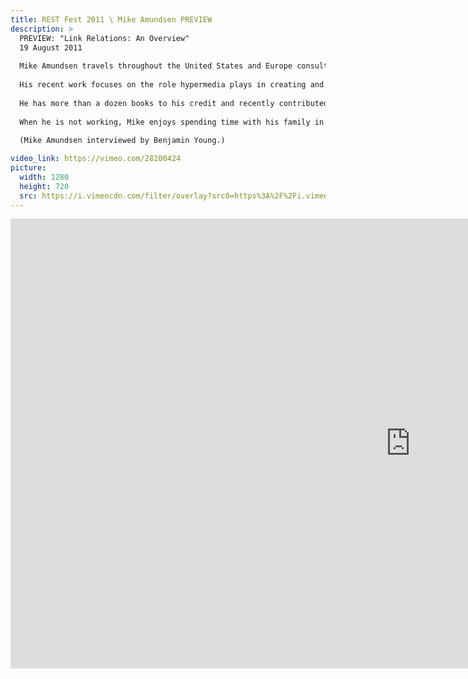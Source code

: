 ```yaml
---
title: REST Fest 2011 \ Mike Amundsen PREVIEW
description: >
  PREVIEW: "Link Relations: An Overview"
  19 August 2011
  
  Mike Amundsen travels throughout the United States and Europe consulting and speaking on a wide range of topics including distributed network architecture, Web application development, Cloud computing, and other subjects.
  
  His recent work focuses on the role hypermedia plays in creating and maintaining applications that can successfully evolve over time.
  
  He has more than a dozen books to his credit and recently contributed to the book "RESTful Web Services Cookbook" (by Subbu Allamaraju). He is currently working on a new book on designing and implementing Hypermedia APIs.
  
  When he is not working, Mike enjoys spending time with his family in Kentucky, USA.
  
  (Mike Amundsen interviewed by Benjamin Young.)

video_link: https://vimeo.com/28200424
picture:
  width: 1280
  height: 720
  src: https://i.vimeocdn.com/filter/overlay?src0=https%3A%2F%2Fi.vimeocdn.com%2Fvideo%2F187934408_1280x720.jpg&src1=http%3A%2F%2Ff.vimeocdn.com%2Fp%2Fimages%2Fcrawler_play.png
---
```

<iframe src="https://player.vimeo.com/video/28200424?title=0&byline=0&portrait=0&badge=0&autopause=0&player_id=0" width="1280" height="720" frameborder="0" title="REST Fest 2011 \ Mike Amundsen PREVIEW" webkitallowfullscreen mozallowfullscreen allowfullscreen></iframe>
